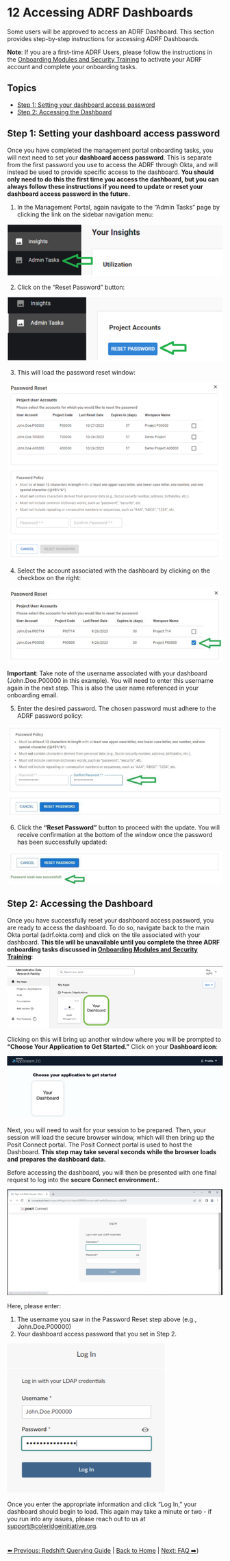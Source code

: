 # 12 Accessing ADRF Dashboards

Some users will be approved to access an ADRF Dashboard. This section provides step-by-step instructions for accessing ADRF Dashboards.

**Note**: If you are a first-time ADRF Users, please follow the instructions in the [Onboarding Modules and Security Training](#3-onboarding-modules-and-security-training) to activate your ADRF account and complete your onboarding tasks.

## Topics
- [Step 1: Setting your dashboard access password](#step-1-setting-your-dashboard-access-password)
- [Step 2: Accessing the Dashboard](#step-2-accessing-the-dashboard)

## Step 1: Setting your dashboard access password
Once you have completed the management portal onboarding tasks, you will next need to set your **dashboard access password**. This is separate from the first password you use to access the ADRF through Okta, and will instead be used to provide specific access to the dashboard. **You should only need to do this the first time you access the dashboard, but you can always follow these instructions if you need to update or reset your dashboard access password in the future.**

1. In the Management Portal, again navigate to the “Admin Tasks” page by clicking the link on the sidebar navigation menu:

![Admin Tasks](images/db_admin_tasks.png)

2. Click on the “Reset Password” button:

![Click on Reset Password](images/db_reset_password.png)

3. This will load the password reset window:

![This will load the password reset window](images/db_password_window.png)

4. Select the account associated with the dashboard by clicking on the checkbox on the right:

![Select account](images/db_password_reset_project.png)

**Important**: Take note of the username associated with your dashboard (John.Doe.P00000 in this example). You will need to enter this username again in the next step. This is also the user name referenced in your onboarding email.

5. Enter the desired password. The chosen password must adhere to the ADRF password policy:

![Enter new password](images/db_enter_password.png)

6. Click the **“Reset Password”** button to proceed with the update. You will receive confirmation at the bottom of the window once the password has been successfully updated:

![Reset password](images/db_successful_password.png)

## Step 2: Accessing the Dashboard

Once you have successfully reset your dashboard access password, you are ready to access the dashboard. To do so, navigate back to the main Okta portal (adrf.okta.com) and click on the tile associated with your dashboard. **This tile will be unavailable until you complete the three ADRF onboarding tasks discussed in [Onboarding Modules and Security Training](#3-onboarding-modules-and-security-training)**:

![Your Dashboard](images/db_dashboard_tile.png)


Clicking on this will bring up another window where you will be prompted to **“Choose Your Application to Get Started.”** Click on your **Dashboard icon**:

![Choose your application to get started](images/db_application.png)

Next, you will need to wait for your session to be prepared. Then, your session will load the secure browser window, which will then bring up the Posit Connect portal. The Posit Connect portal is used to host the Dashboard. **This step may take several seconds while the browser loads and prepares the dashboard data.**

Before accessing the dashboard, you will then be presented with one final request to log into the **secure Connect environment.**:

![Login to the Secure Connect Environment](images/db_secure_connect.png)

Here, please enter:

1. The username you saw in the Password Reset step above (e.g., John.Doe.P00000)
2. Your dashboard access password that you set in Step 2.

![Enter your credentials](images/db_LDAP.png)

Once you enter the appropriate information and click “Log In,” your dashboard should begin to load. This again may take a minute or two - if you run into any issues, please reach out to us at [support@coleridgeinitiative.org](mailto:support@coleridgeinitiative.org).

#

[⬅️ Previous: Redshift Querying Guide](11-querying-guide.md) | [Back to Home](00-cover.md) | [Next: FAQ ➡️](13-faq.md ))
